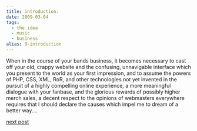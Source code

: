 ```yaml
---
title: introduction.
date: 2009-03-04
tags: 
  - the idea
  - music
  - business
alias: 9-introduction
---
```


When in the course of your bands business, it becomes necessary to cast off your old, crappy website and the confusing, unnavigable interface which you present to the world as your first impression, and to assume the powers of PHP, CSS, XML, RoR, and other technologies not yet invented in the pursuit of a highly compelling online experience, a more meaningful dialogue with your fanbase, and the glorious rewards of possibly higher merch sales, a decent respect to the opinions of webmasters everywhere requires that I should declare the causes which impel me to dream of a better way....

[next post](posts/preamble)